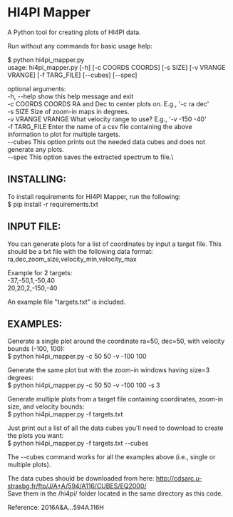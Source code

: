 # HI4PI Mapper
A Python tool for creating plots of HI4PI data.


Run without any commands for basic usage help:

$ python hi4pi_mapper.py\
usage: hi4pi_mapper.py [-h] [-c COORDS COORDS] [-s SIZE] [-v VRANGE VRANGE]
                       [-f TARG_FILE] [--cubes] [--spec]

optional arguments:\
  -h, --help        show this help message and exit\
  -c COORDS COORDS  RA and Dec to center plots on. E.g., '-c ra dec'\
  -s SIZE           Size of zoom-in maps in degrees.\
  -v VRANGE VRANGE  What velocity range to use? E.g., '-v -150 -40'\
  -f TARG_FILE      Enter the name of a csv file containing the above\
                    information to plot for multiple targets.\
  --cubes           This option prints out the needed data cubes and does not\
                    generate any plots.\
  --spec            This option saves the extracted spectrum to file.\


## INSTALLING:
To install requirements for HI4PI Mapper, run the following:\
$ pip install -r requirements.txt



## INPUT FILE:
You can generate plots for a list of coordinates by input a target file. This should be a txt file with the following data format:\
ra,dec,zoom_size,velocity_min,velocity_max

Example for 2 targets:\
-37,-50,1,-50,40\
20,20,2,-150,-40

An example file "targets.txt" is included.



## EXAMPLES:
Generate a single plot around the coordinate ra=50, dec=50, with velocity bounds (-100, 100):\
$ python hi4pi_mapper.py -c 50 50 -v -100 100

Generate the same plot but with the zoom-in windows having size=3 degrees:\
$ python hi4pi_mapper.py -c 50 50 -v -100 100 -s 3

Generate multiple plots from a target file containing coordinates, zoom-in size, and velocity bounds:\
$ python hi4pi_mapper.py -f targets.txt

Just print out a list of all the data cubes you'll need to download to create the plots you want:\
$ python hi4pi_mapper.py -f targets.txt --cubes

The --cubes command works for all the examples above (i.e., single or multiple plots).

The data cubes should be downloaded from here: http://cdsarc.u-strasbg.fr/ftp/J/A+A/594/A116/CUBES/EQ2000/ \
Save them in the /hi4pi/ folder located in the same directory as this code.



Reference: 2016A&A...594A.116H
